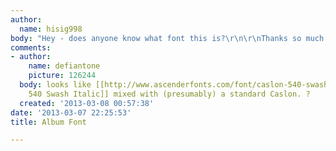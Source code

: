 ```yaml
---
author:
  name: hisig998
body: "Hey - does anyone know what font this is?\r\n\r\nThanks so much.\r\n\r\n[img:sites/default/files/old-images/url_3909.jpeg]\r\n"
comments:
- author:
    name: defiantone
    picture: 126244
  body: looks like [[http://www.ascenderfonts.com/font/caslon-540-swash-italic.aspx|Caslon
    540 Swash Italic]] mixed with (presumably) a standard Caslon. ?
  created: '2013-03-08 00:57:38'
date: '2013-03-07 22:25:53'
title: Album Font

---
```

